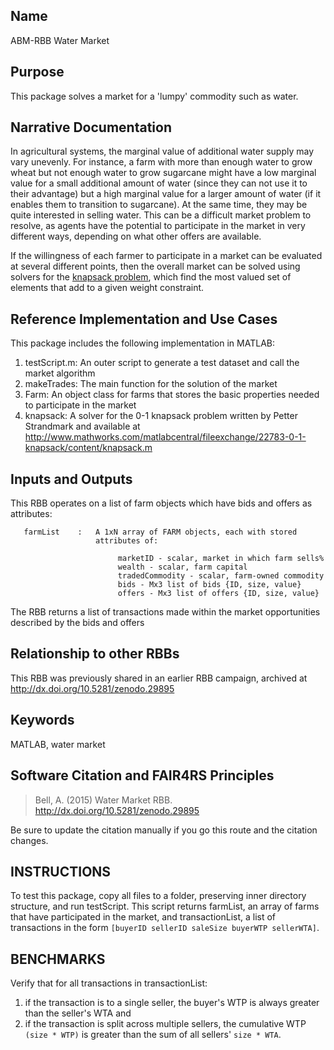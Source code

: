 ## Name

ABM-RBB Water Market

## Purpose

This package solves a market for a 'lumpy' commodity such as water.  

## Narrative Documentation

In agricultural systems, the marginal value of additional water supply may vary unevenly.  For instance, a farm with more than enough water to grow wheat but not enough water to grow sugarcane might have a low marginal value for a small additional amount of water (since they can not use it to their advantage) but a high marginal value for a larger amount of water (if it enables them to transition to sugarcane).  At the same time, they may be quite interested in selling water.  This can be a difficult market problem to resolve, as agents have the potential to participate in the market in very different ways, depending on what other offers are available.

If the willingness of each farmer to participate in a market can be evaluated at several different points, then the overall market can be solved using solvers for the [knapsack problem](https://en.wikipedia.org/wiki/Knapsack_problem), which find the most valued set of elements that add to a given weight constraint.  

## Reference Implementation and Use Cases

This package includes the following implementation in MATLAB:  

1. testScript.m: An outer script to generate a test dataset and call the market algorithm
2. makeTrades: The main function for the solution of the market
3. Farm: An object class for farms that stores the basic properties needed to participate in the market
4. knapsack: A solver for the 0-1 knapsack problem written by Petter Strandmark and available at http://www.mathworks.com/matlabcentral/fileexchange/22783-0-1-knapsack/content/knapsack.m

## Inputs and Outputs

This RBB operates on a list of farm objects which have bids and offers as attributes:

       farmList    :   A 1xN array of FARM objects, each with stored
                       attributes of:

                            marketID - scalar, market in which farm sells%
                            wealth - scalar, farm capital
                            tradedCommodity - scalar, farm-owned commodity
                            bids - Mx3 list of bids {ID, size, value}
                            offers - Mx3 list of offers {ID, size, value}
                            
 The RBB returns a list of transactions made within the market opportunities described by the bids and offers                     
## Relationship to other RBBs

This RBB was previously shared in an earlier RBB campaign, archived at http://dx.doi.org/10.5281/zenodo.29895

## Keywords

MATLAB, water market

## Software Citation and FAIR4RS Principles

> Bell, A. (2015) Water Market RBB. http://dx.doi.org/10.5281/zenodo.29895

Be sure to update the citation manually if you go this route and the citation changes.

## INSTRUCTIONS

To test this package, copy all files to a folder, preserving inner directory structure, and run testScript.  This script returns farmList, an array of farms that have participated in the market, and transactionList, a list of transactions in the form `[buyerID sellerID saleSize buyerWTP sellerWTA]`.

## BENCHMARKS

Verify that for all transactions in transactionList:

1. if the transaction is to a single seller, the buyer's WTP is always greater than the seller's WTA and
2. if the transaction is split across multiple sellers, the cumulative WTP `(size * WTP)` is greater than the sum of all sellers' `size * WTA`.
